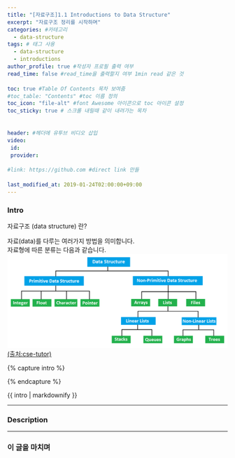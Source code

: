 ```yaml
---
title: "[자료구조]1.1 Introductions to Data Structure"
excerpt: "자료구조 정리를 시작하며"
categories: #카테고리
  - data-structure
tags: # 태그 사용
  - data-structure
  - introductions
author_profile: true #작성자 프로필 출력 여부
read_time: false #read_time을 출력할지 여부 1min read 같은 것

toc: true #Table Of Contents 목차 보여줌
#toc_table: "Contents" #toc 이름 정의
toc_icon: "file-alt" #font Awesome 아이콘으로 toc 아이콘 설정
toc_sticky: true # 스크롤 내릴때 같이 내려가는 목차


header: #헤더에 유투브 비디오 삽입
video:
 id:
 provider:

#link: https://github.com #direct link 만들

last_modified_at: 2019-01-24T02:00:00+09:00
---
```


### Intro
자료구조 (data structure) 란?

자료(data)를 다루는 여러가지 방법을 의미합니다.  
자료형에 따른 분류는 다음과 같습니다.
![자료구조-분류](/assets/images/data-structure/_01/_01-data-structure.png)  
[(출처:cse-tutor)](https://www.csetutor.com/classification-of-data-structure-with-diagram/)  

{% capture intro %}

{% endcapture %}
<div class="notice--primary">{{ intro | markdownify }}</div>



---
### Description



---
### 이 글을 마치며
